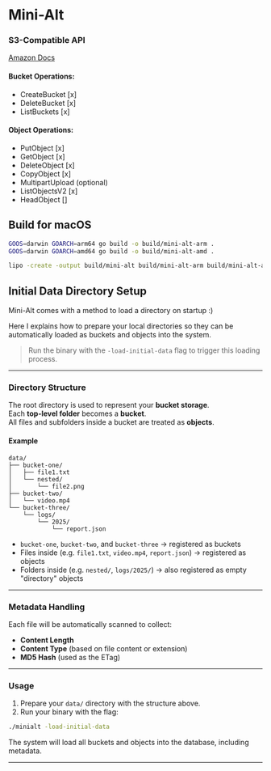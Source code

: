 # Mini-Alt

### S3-Compatible API
[Amazon Docs](https://docs.aws.amazon.com/AmazonS3/latest/API/API_Operations_Amazon_Simple_Storage_Service.html)
#### Bucket Operations:
- CreateBucket [x]
- DeleteBucket [x]
- ListBuckets [x]

#### Object Operations:
- PutObject [x]
- GetObject [x]
- DeleteObject [x]
- CopyObject [x]
- MultipartUpload (optional)
- ListObjectsV2 [x]
- HeadObject []

## Build for macOS
```bash
GOOS=darwin GOARCH=arm64 go build -o build/mini-alt-arm .
GOOS=darwin GOARCH=amd64 go build -o build/mini-alt-amd .

lipo -create -output build/mini-alt build/mini-alt-arm build/mini-alt-amd
```

## Initial Data Directory Setup

Mini-Alt comes with a method to load a directory on startup :)

Here I explains how to prepare your local directories so they can be automatically loaded as buckets and objects into the system.

> Run the binary with the `-load-initial-data` flag to trigger this loading process.

---

### Directory Structure

The root directory is used to represent your **bucket storage**.  
Each **top-level folder** becomes a **bucket**.  
All files and subfolders inside a bucket are treated as **objects**.

#### Example

```
data/
├── bucket-one/
│   ├── file1.txt
│   └── nested/
│       └── file2.png
├── bucket-two/
│   └── video.mp4
└── bucket-three/
    └── logs/
        └── 2025/
            └── report.json
```

- `bucket-one`, `bucket-two`, and `bucket-three` → registered as buckets
- Files inside (e.g. `file1.txt`, `video.mp4`, `report.json`) → registered as objects
- Folders inside (e.g. `nested/`, `logs/2025/`) → also registered as empty "directory" objects

---

### Metadata Handling

Each file will be automatically scanned to collect:
- **Content Length**
- **Content Type** (based on file content or extension)
- **MD5 Hash** (used as the ETag)

---

### Usage

1. Prepare your `data/` directory with the structure above.
2. Run your binary with the flag:

```bash
./minialt -load-initial-data
```

The system will load all buckets and objects into the database, including metadata.

---
